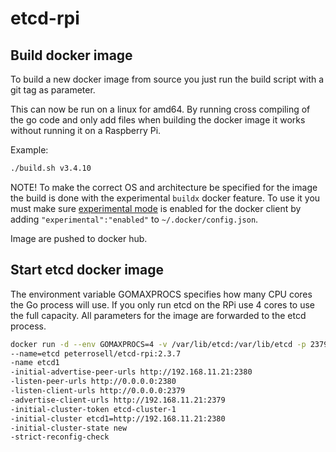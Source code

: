 # etcd-rpi

## Build docker image

To build a new docker image from source you just run the build script with a git tag as parameter.

This can now be run on a linux for amd64. By running cross compiling of the go code and only
add files when building the docker image it works without running it on a Raspberry Pi.

Example:

```bash
./build.sh v3.4.10
```

NOTE! To make the correct OS and architecture be specified for the image the build is done
with the experimental `buildx` docker feature. To use it you must make sure
[experimental mode](https://docs.docker.com/engine/reference/commandline/cli/#experimental-features) is
enabled for the docker client by adding `"experimental":"enabled"` to `~/.docker/config.json`.

Image are pushed to docker hub.

## Start etcd docker image

The environment variable GOMAXPROCS specifies how many CPU cores the Go process will use. 
If you only run etcd on the RPi use 4 cores to use the full capacity.
All parameters for the image are forwarded to the etcd process.

```bash
docker run -d --env GOMAXPROCS=4 -v /var/lib/etcd:/var/lib/etcd -p 2379:2379 -p 2380:2380 
--name=etcd peterrosell/etcd-rpi:2.3.7
-name etcd1 
-initial-advertise-peer-urls http://192.168.11.21:2380 
-listen-peer-urls http://0.0.0.0:2380 
-listen-client-urls http://0.0.0.0:2379 
-advertise-client-urls http://192.168.11.21:2379 
-initial-cluster-token etcd-cluster-1 
-initial-cluster etcd1=http://192.168.11.21:2380 
-initial-cluster-state new
-strict-reconfig-check
```
